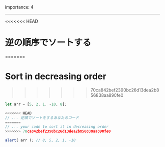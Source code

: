 importance: 4

---

<<<<<<< HEAD
# 逆の順序でソートする
=======
# Sort in decreasing order
>>>>>>> 70ca842bef2390bc26d13dea2b856838aa890fe0

```js
let arr = [5, 2, 1, -10, 8];

<<<<<<< HEAD
// ... 逆順でソートをするあなたのコード
=======
// ... your code to sort it in decreasing order
>>>>>>> 70ca842bef2390bc26d13dea2b856838aa890fe0

alert( arr ); // 8, 5, 2, 1, -10
```
